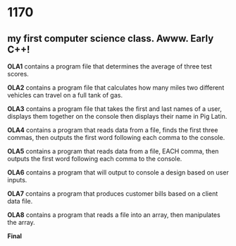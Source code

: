 # 1170

## my first computer science class. Awww. Early C++!

**OLA1** contains a program file that determines the average of three test scores.

**OLA2** contains a program file that calculates how many miles two different vehicles can travel on a full tank of gas.

**OLA3** contains a program file that takes the first and last names of a user, displays them together on the console then displays their name in Pig Latin.

**OLA4** contains a program that reads data from a file, finds the first three commas, then outputs the first word following each comma to the console.

**OLA5** contains a program that reads data from a file, EACH comma, then outputs the first word following each comma to the console.

**OLA6** contains a program that will output to console a design based on user inputs. 

**OLA7** contains a program that produces customer bills based on a client data file.

**OLA8** contains a program that reads a file into an array, then manipulates the array.

**Final** 
